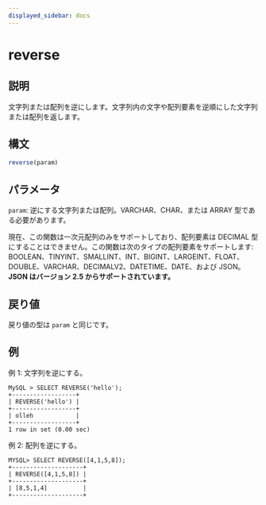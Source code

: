 ```yaml
---
displayed_sidebar: docs
---
```


# reverse

## 説明

文字列または配列を逆にします。文字列内の文字や配列要素を逆順にした文字列または配列を返します。

## 構文

```Haskell
reverse(param)
```

## パラメータ

`param`: 逆にする文字列または配列。VARCHAR、CHAR、または ARRAY 型である必要があります。

現在、この関数は一次元配列のみをサポートしており、配列要素は DECIMAL 型にすることはできません。この関数は次のタイプの配列要素をサポートします: BOOLEAN、TINYINT、SMALLINT、INT、BIGINT、LARGEINT、FLOAT、DOUBLE、VARCHAR、DECIMALV2、DATETIME、DATE、および JSON。**JSON はバージョン 2.5 からサポートされています。**

## 戻り値

戻り値の型は `param` と同じです。

## 例

例 1: 文字列を逆にする。

```Plain Text
MySQL > SELECT REVERSE('hello');
+------------------+
| REVERSE('hello') |
+------------------+
| olleh            |
+------------------+
1 row in set (0.00 sec)
```

例 2: 配列を逆にする。

```Plain Text
MYSQL> SELECT REVERSE([4,1,5,8]);
+--------------------+
| REVERSE([4,1,5,8]) |
+--------------------+
| [8,5,1,4]          |
+--------------------+
```
